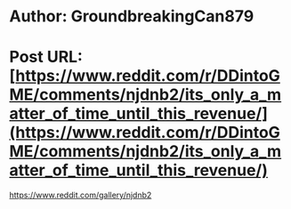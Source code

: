 # Author: GroundbreakingCan879
# Post URL: [https://www.reddit.com/r/DDintoGME/comments/njdnb2/its_only_a_matter_of_time_until_this_revenue/](https://www.reddit.com/r/DDintoGME/comments/njdnb2/its_only_a_matter_of_time_until_this_revenue/)


https://www.reddit.com/gallery/njdnb2